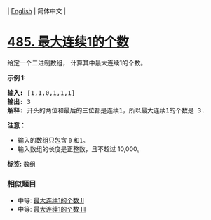 | [English](README_EN.md) | 简体中文 |

# [485. 最大连续1的个数](https://leetcode-cn.com/problems/max-consecutive-ones)
<p>给定一个二进制数组， 计算其中最大连续1的个数。</p>

<p><strong>示例 1:</strong></p>

<pre>
<strong>输入:</strong> [1,1,0,1,1,1]
<strong>输出:</strong> 3
<strong>解释:</strong> 开头的两位和最后的三位都是连续1，所以最大连续1的个数是 3.
</pre>

<p><strong>注意：</strong></p>

<ul>
	<li>输入的数组只包含&nbsp;<code>0</code> 和<code>1</code>。</li>
	<li>输入数组的长度是正整数，且不超过 10,000。</li>
</ul>

**标签:**  [数组](https://leetcode-cn.com/tag/array) 
 ### 相似题目
- 中等:	[最大连续1的个数 II](https://leetcode-cn.com/problems/max-consecutive-ones-ii) 
- 中等:	[最大连续1的个数 III](https://leetcode-cn.com/problems/max-consecutive-ones-iii) 
